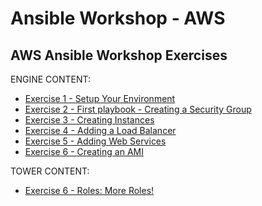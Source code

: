 # Ansible Workshop - AWS

## AWS Ansible Workshop Exercises

 ENGINE CONTENT:
 
 - [Exercise 1 - Setup Your Environment](ansible_engine/1-setup)
 - [Exercise 2 - First playbook - Creating a Security Group](ansible_engine/2-securitygroup)
 - [Exercise 3 - Creating Instances](ansible_engine/3-instances)
 - [Exercise 4 - Adding a Load Balancer](ansible_engine/4-loadbalancer)
 - [Exercise 5 - Adding Web Services](ansible_engine/5-addservices)
 - [Exercise 6 - Creating an AMI](ansible_engine/6-ami)

 
 TOWER CONTENT:
 
 - [Exercise 6 - Roles: More Roles!](ansible_tower/something)



